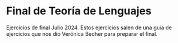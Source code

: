 # Final de Teoría de Lenguajes

Ejercicios de final Julio 2024. Estos ejercicios salen de una guía de ejercicios que nos dió Verónica Becher para preparar el final.
